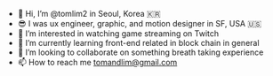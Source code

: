 - 👋 Hi, I’m @tomlim2 in Seoul, Korea 🇰🇷
- 😎 I was ux engineer, graphic, and motion designer in SF, USA 🇺🇸 
- 👀 I’m interested in watching game streaming on Twitch
- 🌱 I’m currently learning front-end related in block chain in general
- 💞️ I’m looking to collaborate on something breath taking experience
- 📫 How to reach me tomandlim@gmail.com


